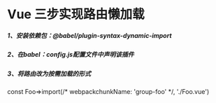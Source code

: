 # Vue 三步实现路由懒加载

##### 1、安装依赖包：@babel/plugin-syntax-dynamic-import

##### 2、在babel：config.js配置文件中声明该插件

##### 3、将路由改为按需加载的形式
const Foo=>import(/* webpackchunkName: 'group-foo' */, './Foo.vue')
